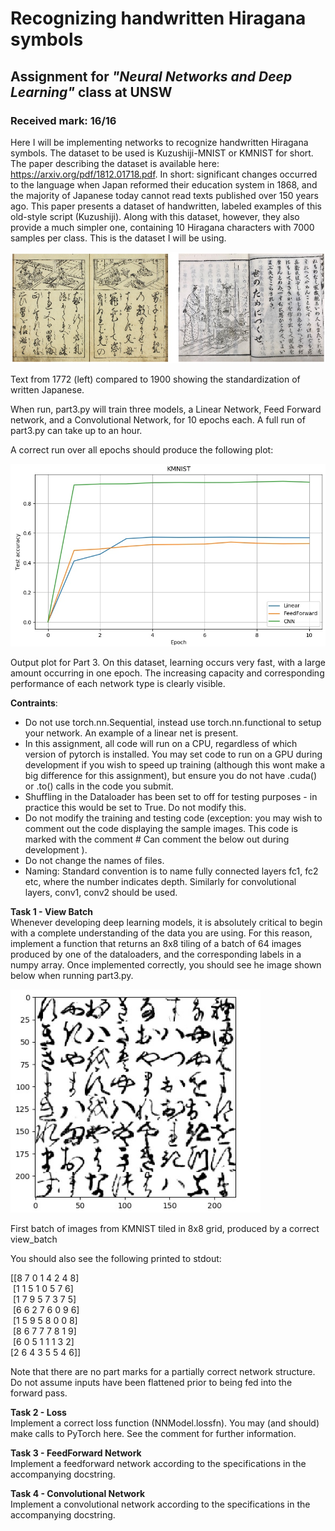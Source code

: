 # Recognizing handwritten Hiragana symbols
## Assignment for *"Neural Networks and Deep Learning"* class at UNSW
### Received mark: 16/16

Here I will be implementing networks to recognize handwritten Hiragana symbols. The dataset to be used is Kuzushiji-MNIST or KMNIST for short. The paper describing the dataset is available here: https://arxiv.org/pdf/1812.01718.pdf. In short: significant changes occurred to the language when Japan reformed their education system in 1868, and the majority of Japanese today cannot read texts published over 150 years ago. This paper presents a dataset of handwritten, labeled examples of this old-style script (Kuzushiji). Along with this dataset, however, they also provide a much simpler one, containing 10 Hiragana characters with 7000 samples per class. This is the dataset I will be using.

<img src="modern_vs_old.jpg" alt="modern_vs_old" width="600"/>  

Text from 1772 (left) compared to 1900 showing the standardization of written Japanese.

When run, part3.py will train three models, a Linear Network, Feed Forward network, and a Convolutional Network, for 10 epochs each. A full run of part3.py can take up to an hour.

A correct run over all epochs should produce the following plot:

<img src="part3_run.jpg" alt="part3_run" width="600"/>  

Output plot for Part 3. On this dataset, learning occurs very fast, with a large amount occurring in one epoch. The increasing capacity and corresponding performance of each network type is clearly visible.

**Contraints**:  

* Do not use torch.nn.Sequential, instead use torch.nn.functional to setup your network. An example of a linear net is present.
* In this assignment, all code will run on a CPU, regardless of which version of pytorch is installed. You may set code to run on a GPU during development if you wish to speed up training (although this wont make a big difference for this assignment), but ensure you do not have .cuda() or .to() calls in the code you submit.
* Shuffling in the Dataloader has been set to off for testing purposes - in practice this would be set to True. Do not modify this.
* Do not modify the training and testing code (exception: you may wish to comment out the code displaying the sample images. This code is marked with the comment # Can comment the below out during development ).
* Do not change the names of files.
* Naming: Standard convention is to name fully connected layers fc1, fc2 etc, where the number indicates depth. Similarly for convolutional layers, conv1, conv2 should be used.

**Task 1 - View Batch**  
Whenever developing deep learning models, it is absolutely critical to begin with a complete understanding of the data you are using. For this reason, implement a function that returns an 8x8 tiling of a batch of 64 images produced by one of the dataloaders, and the corresponding labels in a numpy array. Once implemented correctly, you should see he image shown below when running part3.py.

<img src="view_batch.jpg" alt="view_batch" width="400"/>  

First batch of images from KMNIST tiled in 8x8 grid, produced by a correct view_batch

You should also see the following printed to stdout:

[[8 7 0 1 4 2 4 8]  
&nbsp;[1 1 5 1 0 5 7 6]  
&nbsp;[1 7 9 5 7 3 7 5]  
&nbsp;[6 6 2 7 6 0 9 6]  
&nbsp;[1 5 9 5 8 0 0 8]  
&nbsp;[8 6 7 7 7 8 1 9]  
&nbsp;[6 0 5 1 1 1 3 2]  
[2 6 4 3 5 5 4 6]]  

Note that there are no part marks for a partially correct network structure. Do not assume inputs have been flattened prior to being fed into the forward pass.

**Task 2 - Loss**  
Implement a correct loss function (NNModel.lossfn). You may (and should) make calls to PyTorch here. See the comment for further information.

**Task 3 - FeedForward Network**  
Implement a feedforward network according to the specifications in the accompanying docstring.

**Task 4 - Convolutional Network**  
Implement a convolutional network according to the specifications in the accompanying docstring.
